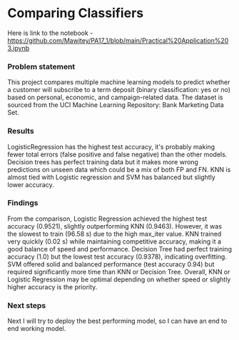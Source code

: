 # Comparing Classifiers
Here is link to the notebook - https://github.com/Mawitey/PA17_1/blob/main/Practical%20Application%203.ipynb

###  Problem statement
This project compares multiple machine learning models to predict whether a customer will subscribe to a term deposit (binary classification: yes or no) based on personal, economic, and campaign-related data. The dataset is sourced from the UCI Machine Learning Repository: Bank Marketing Data Set.

### Results
LogisticRegression has the highest test accuracy, it's probably making fewer total errors (false positive and false negative) than the other models. Decision trees has perfect training data but it makes more wrong predictions on unseen data which could be a mix of both FP and FN. KNN is almost tied with Logistic regression and SVM has balanced but slightly lower accuracy.
### Findings
From the comparison, Logistic Regression achieved the highest test accuracy (0.9521), slightly outperforming KNN (0.9463). However, it was the slowest to train (96.58 s) due to the high max_iter value. KNN trained very quickly (0.02 s) while maintaining competitive accuracy, making it a good balance of speed and performance. Decision Tree had perfect training accuracy (1.0) but the lowest test accuracy (0.9378), indicating overfitting. SVM offered solid and balanced performance (test accuracy 0.94) but required significantly more time than KNN or Decision Tree. Overall, KNN or Logistic Regression may be optimal depending on whether speed or slightly higher accuracy is the priority.


### Next steps
Next I will try to deploy the best performing model, so I can have an end to end working model.

